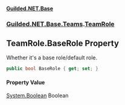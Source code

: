 
#### [Guilded.NET.Base](index 'index')
### [Guilded.NET.Base.Teams](index#Guilded_NET_Base_Teams 'Guilded.NET.Base.Teams').[TeamRole](TeamRole 'Guilded.NET.Base.Teams.TeamRole')
## TeamRole.BaseRole Property
Whether it's a base role/default role.  
```csharp
public bool BaseRole { get; set; }
```

#### Property Value
[System.Boolean](https://docs.microsoft.com/en-us/dotnet/api/System.Boolean 'System.Boolean')
Boolean
